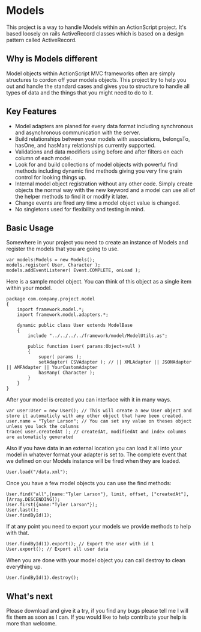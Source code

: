 # Models

This project is a way to handle Models within an ActionScript project. It's based loosely on rails ActiveRecord classes which is based on a design pattern called ActiveRecord. 


## Why is Models different

Model objects within ActionScript MVC frameworks often are simply structures to cordon off your models objects. This project try to help you out and handle the standard cases and gives you to structure to handle all types of data and the things that you might need to do to it.


## Key Features

* Model adapters are planed for every data format including synchronous and asynchronous communication with the server.
* Build relationships between your models with associations, belongsTo, hasOne, and hasMany relationships currently supported. 
* Validations and data modifiers using before and after filters on each column of each model.
* Look for and build collections of model objects with powerful find methods including dynamic find methods giving you very fine grain control for looking things up.
* Internal model object registration without any other code. Simply create objects the normal way with the new keyword and a model can use all of the helper methods to find it or modify it later.
* Change events are fired any time a model object value is changed.
* No singletons used for flexibility and testing in mind.


## Basic Usage

Somewhere in your project you need to create an instance of Models and register the models that you are going to use.

	var models:Models = new Models();
	models.register( User, Character );
	models.addEventListener( Event.COMPLETE, onLoad );

Here is a sample model object. You can think of this object as a single item within your model.

	package com.company.project.model
	{
		import framework.model.*;
		import framework.model.adapters.*;

		dynamic public class User extends ModelBase
		{
			include "../../../../framework/model/ModelUtils.as";

			public function User( params:Object=null )
			{
				super( params );
				setAdapter( CSVAdapter ); // || XMLAdapter || JSONAdapter || AMFAdapter || YourCustomAdapter
				hasMany( Character );
			}
		}
	}

After your model is created you can interface with it in many ways.
	
	var user:User = new User(); // This will create a new User object and store it automaticly with any other object that have been created.
	user.name = "Tyler Larson"; // You can set any value on theses object unless you lock the columns
	trace( user.createdAt ); // createdAt, modifiedAt and index columns are automaticly generated

Also if you have data in an external location you can load it all into your model in whatever format your adapter is set to. The complete event that we defined on our Models instance will be fired when they are loaded.

	User.load("/data.xml");

Once you have a few model objects you can use the find methods:

    User.find("all",{name:"Tyler Larson"}, limit, offset, ["createdAt"], [Array.DESCENDING]);
	User.first({name:"Tyler Larson"});
	User.last();
	User.findById(1);

If at any point you need to export your models we provide methods to help with that.
	
	User.findById(1).export(); // Export the user with id 1
	User.export(); // Export all user data

When you are done with your model object you can call destroy to clean everything up.

	User.findById(1).destroy();


## What's next

Please download and give it a try, if you find any bugs please tell me I will fix them as soon as I can. If you would like to help contribute your help is more than welcome.
	